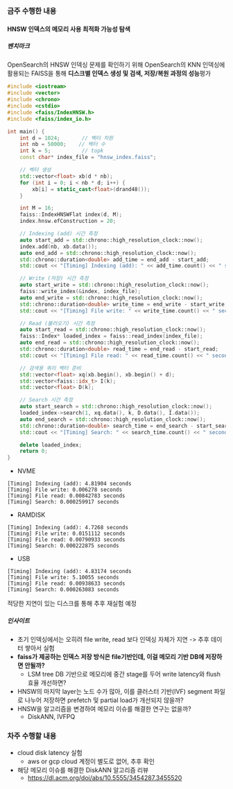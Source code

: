 

### 금주 수행한 내용

#### HNSW 인덱스의 메모리 사용 최적화 가능성 탐색

##### 벤치마크
OpenSearch의 HNSW 인덱싱 문제를 확인하기 위해 OpenSearch의 KNN 인덱싱에 활용되는 FAISS을 통해 **디스크별 인덱스 생성 및 검색, 저장/복원 과정의 성능**평가

```cpp
#include <iostream>
#include <vector>
#include <chrono>
#include <cstdio> 
#include <faiss/IndexHNSW.h>
#include <faiss/index_io.h>

int main() {
    int d = 1024;       // 벡터 차원
    int nb = 50000;    // 벡터 수
    int k = 5;          // topk
    const char* index_file = "hnsw_index.faiss";

    // 벡터 생성
    std::vector<float> xb(d * nb);
    for (int i = 0; i < nb * d; i++) {
        xb[i] = static_cast<float>(drand48());
    }

    int M = 16;
    faiss::IndexHNSWFlat index(d, M);
    index.hnsw.efConstruction = 20;

    // Indexing (add) 시간 측정
    auto start_add = std::chrono::high_resolution_clock::now();
    index.add(nb, xb.data());
    auto end_add = std::chrono::high_resolution_clock::now();
    std::chrono::duration<double> add_time = end_add - start_add;
    std::cout << "[Timing] Indexing (add): " << add_time.count() << " seconds" << std::endl;

    // Write (저장) 시간 측정
    auto start_write = std::chrono::high_resolution_clock::now();
    faiss::write_index(&index, index_file);
    auto end_write = std::chrono::high_resolution_clock::now();
    std::chrono::duration<double> write_time = end_write - start_write;
    std::cout << "[Timing] File write: " << write_time.count() << " seconds" << std::endl;

    // Read (불러오기) 시간 측정
    auto start_read = std::chrono::high_resolution_clock::now();
    faiss::Index* loaded_index = faiss::read_index(index_file);
    auto end_read = std::chrono::high_resolution_clock::now();
    std::chrono::duration<double> read_time = end_read - start_read;
    std::cout << "[Timing] File read: " << read_time.count() << " seconds" << std::endl;

    // 검색용 쿼리 벡터 준비
    std::vector<float> xq(xb.begin(), xb.begin() + d);
    std::vector<faiss::idx_t> I(k);
    std::vector<float> D(k);

    // Search 시간 측정
    auto start_search = std::chrono::high_resolution_clock::now();
    loaded_index->search(1, xq.data(), k, D.data(), I.data());
    auto end_search = std::chrono::high_resolution_clock::now();
    std::chrono::duration<double> search_time = end_search - start_search;
    std::cout << "[Timing] Search: " << search_time.count() << " seconds" << std::endl;

    delete loaded_index;
    return 0;
}

```

- NVME

```
[Timing] Indexing (add): 4.81904 seconds
[Timing] File write: 0.006278 seconds
[Timing] File read: 0.00842783 seconds
[Timing] Search: 0.000259917 seconds
```

- RAMDISK

```
[Timing] Indexing (add): 4.7268 seconds
[Timing] File write: 0.0151112 seconds
[Timing] File read: 0.00790933 seconds
[Timing] Search: 0.000222875 seconds
```


- USB
```
[Timing] Indexing (add): 4.83174 seconds
[Timing] File write: 5.10055 seconds
[Timing] File read: 0.00938633 seconds
[Timing] Search: 0.000263083 seconds
```
적당한 지연이 있는 디스크를 통해 추후 재실험 예정

##### 인사이트
- 초기 인덱싱에서는 오히려 file write, read 보다 인덱싱 자체가 지연 -> 추후 데이터 쌓아서 실험
- **faiss가 제공하는 인덱스 저장 방식은 file기반인데, 이걸 메모리 기반 DB에 저장하면 안될까?**
	- LSM tree DB 기반으로 메모리에 중간 stage를 두어 write latency와 flush 효율 개선하면?
- HNSW의 마지막 layer는 노드 수가 많아, 이를 클러스터 기반(IVF) segment 파일로 나누어 저장하면 prefetch 및 partial load가 개선되지 않을까?
- HNSW을 알고리즘을 변경하여 메모리 이슈를 해결한 연구는 없을까?
	- DiskANN, IVFPQ

### 차주 수행할 내용
- cloud disk latency 실험
	- aws or gcp cloud 계정이 별도로 없어, 추후 확인
- 해당 메모리 이슈를 해결한 DiskANN 알고리즘 리뷰
	- https://dl.acm.org/doi/abs/10.5555/3454287.3455520